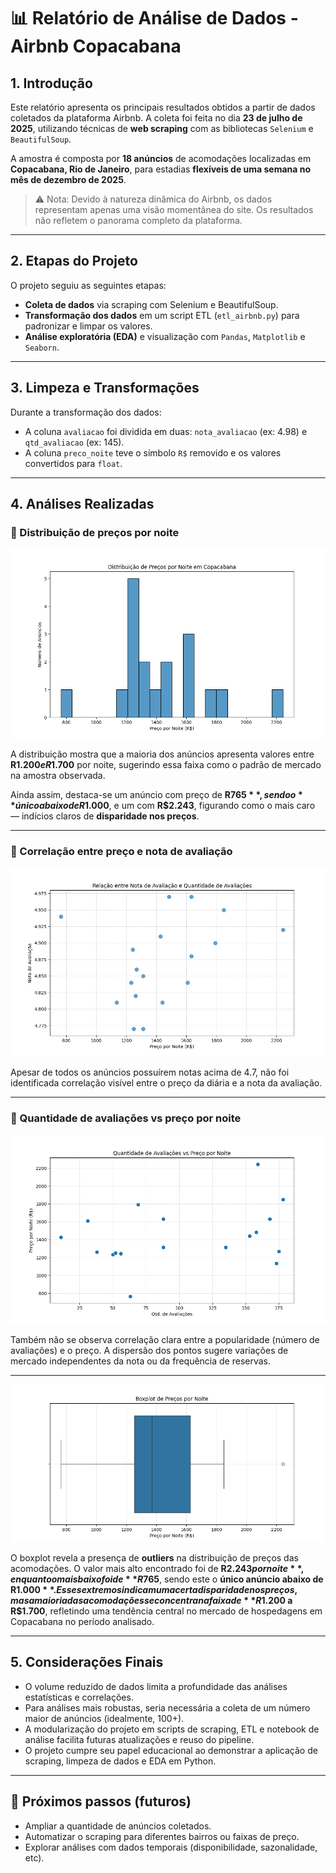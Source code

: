 # 📊 Relatório de Análise de Dados - Airbnb Copacabana

## 1. Introdução

Este relatório apresenta os principais resultados obtidos a partir de dados coletados da plataforma Airbnb. A coleta foi feita no dia **23 de julho de 2025**, utilizando técnicas de **web scraping** com as bibliotecas `Selenium` e `BeautifulSoup`.

A amostra é composta por **18 anúncios** de acomodações localizadas em **Copacabana, Rio de Janeiro**, para estadias **flexíveis de uma semana no mês de dezembro de 2025**.

> ⚠️ Nota: Devido à natureza dinâmica do Airbnb, os dados representam apenas uma visão momentânea do site. Os resultados não refletem o panorama completo da plataforma.

---

## 2. Etapas do Projeto

O projeto seguiu as seguintes etapas:

- **Coleta de dados** via scraping com Selenium e BeautifulSoup.
- **Transformação dos dados** em um script ETL (`etl_airbnb.py`) para padronizar e limpar os valores.
- **Análise exploratória (EDA)** e visualização com `Pandas`, `Matplotlib` e `Seaborn`.

---

## 3. Limpeza e Transformações

Durante a transformação dos dados:

- A coluna `avaliacao` foi dividida em duas: `nota_avaliacao` (ex: 4.98) e `qtd_avaliacao` (ex: 145).
- A coluna `preco_noite` teve o símbolo `R$` removido e os valores convertidos para `float`.

---

## 4. Análises Realizadas

### 📌 Distribuição de preços por noite

![Distribuição de preços](images/distribuicao_precos.png)

A distribuição mostra que a maioria dos anúncios apresenta valores entre **R$1.200 e R$1.700** por noite, sugerindo essa faixa como o padrão de mercado na amostra observada.

Ainda assim, destaca-se um anúncio com preço de **R$765**, sendo o **único abaixo de R$1.000**, e um com **R$2.243**, figurando como o mais caro — indícios claros de **disparidade nos preços**.

---

### 📌 Correlação entre preço e nota de avaliação

![Preço vs Nota](images/corr_preco_avaliacao.png)

Apesar de todos os anúncios possuírem notas acima de 4.7, não foi identificada correlação visível entre o preço da diária e a nota da avaliação.

---

### 📌 Quantidade de avaliações vs preço por noite

![Qtd Avaliações vs Preço](images/qtd_avaliacoes_vs_preco.png)

Também não se observa correlação clara entre a popularidade (número de avaliações) e o preço. A dispersão dos pontos sugere variações de mercado independentes da nota ou da frequência de reservas.

---

![Boxplot Preços](images/boxplot_precos.png)

O boxplot revela a presença de **outliers** na distribuição de preços das acomodações. O valor mais alto encontrado foi de **R$2.243 por noite**, enquanto o mais baixo foi de **R$765**, sendo este o **único anúncio abaixo de R$1.000**. Esses extremos indicam uma certa disparidade nos preços, mas a maioria das acomodações se concentra na faixa de **R$1.200 a R$1.700**, refletindo uma tendência central no mercado de hospedagens em Copacabana no período analisado.

---

## 5. Considerações Finais

- O volume reduzido de dados limita a profundidade das análises estatísticas e correlações.
- Para análises mais robustas, seria necessária a coleta de um número maior de anúncios (idealmente, 100+).
- A modularização do projeto em scripts de scraping, ETL e notebook de análise facilita futuras atualizações e reuso do pipeline.
- O projeto cumpre seu papel educacional ao demonstrar a aplicação de scraping, limpeza de dados e EDA em Python.

---

## 📌 Próximos passos (futuros)

- Ampliar a quantidade de anúncios coletados.
- Automatizar o scraping para diferentes bairros ou faixas de preço.
- Explorar análises com dados temporais (disponibilidade, sazonalidade, etc).
